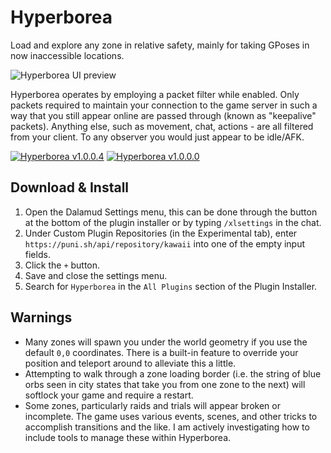 # Hyperborea

Load and explore any zone in relative safety, mainly for taking GPoses in now inaccessible locations.

![Hyperborea UI preview](https://github.com/kawaii/Hyperborea/assets/12242877/54b5588b-9dd7-4b5d-8238-710aae65cf68)

Hyperborea operates by employing a packet filter while enabled. Only packets required to maintain your connection to the game server in such a way that you still appear online are passed through (known as "keepalive" packets). Anything else, such as movement, chat, actions - are all filtered from your client. To any observer you would just appear to be idle/AFK.

[![Hyperborea v1.0.0.4](https://markdown-videos-api.jorgenkh.no/url?url=https%3A%2F%2Fyoutu.be%2FxpX5UT7vSE0)](https://youtu.be/xpX5UT7vSE0)
[![Hyperborea v1.0.0.0](https://markdown-videos-api.jorgenkh.no/url?url=https%3A%2F%2Fyoutu.be%2FTilHuQlsNg4)](https://youtu.be/TilHuQlsNg4)

## Download & Install

1. Open the Dalamud Settings menu, this can be done through the button at the bottom of the plugin installer or by typing `/xlsettings` in the chat.
2. Under Custom Plugin Repositories (in the Experimental tab), enter `https://puni.sh/api/repository/kawaii` into one of the empty input fields.
3. Click the `+` button.
4. Save and close the settings menu.
5. Search for `Hyperborea` in the `All Plugins` section of the Plugin Installer.

## Warnings

- Many zones will spawn you under the world geometry if you use the default `0,0` coordinates. There is a built-in feature to override your position and teleport around to alleviate this a little.
- Attempting to walk through a zone loading border (i.e. the string of blue orbs seen in city states that take you from one zone to the next) will softlock your game and require a restart.
- Some zones, particularly raids and trials will appear broken or incomplete. The game uses various events, scenes, and other tricks to accomplish transitions and the like. I am actively investigating how to include tools to manage these within Hyperborea.
